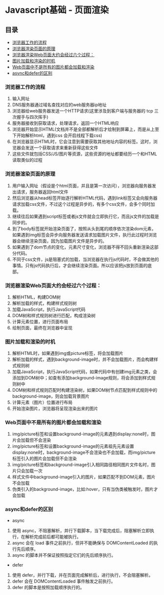 # Javascript基础 - 页面渲染

## 目录
- [浏览器工作的流程](#浏览器工作的流程)
- [浏览器渲染页面的原理](#浏览器渲染页面的原理)
- [浏览器渲染Web页面大约会经过六个过程：](#浏览器渲染web页面大约会经过六个过程)
- [图片加载和渲染的时机](#图片加载和渲染的时机)
- [Web页面中不是所有的图片都会加载和渲染](#web页面中不是所有的图片都会加载和渲染)
- [async和defer的区别](#async和defer的区别)

### 浏览器工作的流程

1. 输入网址
2. DNS服务器通过域名查找对应的web服务器ip地址
3. 浏览器给web服务器发送一个HTTP请求(这里涉及到客户端与服务器的 tcp 三次握手与四次挥手)
4. 服务器接收到获取请求，处理请求，返回一个HTML响应
5. 浏览器开始显示HTML(文档并不是全部都解析后才绘制到屏幕上，而是从上至下开始解析html，遇到css 会开启线程下载css)
6. 在浏览器显示HTML时，它会注意到需要获取其他地址内容的标签。这时，浏览器会发送一个获取请求来重新获得这些文件
7. 这些文件就包括CSS/JS/图片等资源，这些资源的地址都要经历一个和HTML读取类似的过程

### 浏览器渲染页面的原理

1. 用户输入网址（假设是个html页面，并且是第一次访问），浏览器向服务器发出请求，服务器返回html文件
2. 然后浏览器从head标签开始逐行解析HTML代码，遇到link标签又会向服务器请求加载css文件，不过这个过程是异步的，有多个css文件，会多个同时加载。
3. 继续往后如果遇到script标签或者js文件就会立即执行它，而且js文件的加载是同步的。
4. 到了body标签就开始渲染页面了，按照从头到尾的顺序依次渲染dom元素，如果遇到img标签会异步向服务器发送请求加载图片文件，执行此过程时浏览器会继续渲染页面，因为加载图片文件是异步的。
5. 如果遇到了dom节点的变化，元素尺寸变化，浏览器不得不回头重新渲染这部分代码。
6. 不同于css文件，js是阻塞式的加载，当浏览器在执行js代码时，不会做其他的事情。只有js代码执行后，才会继续渲染页面。所以应该把js放到页面的底部。

### 浏览器渲染Web页面大约会经过六个过程：

1. 解析HTML，构建DOM树
2. 解析加载的样式，构建样式规则树
3. 加载JavaScript，执行JavaScript代码
4. DOM树和样式规则树进行匹配，构成渲染树
5. 计算元素位置，进行页面布局
6. 绘制页面，最终在浏览器中呈现

### 图片加载和渲染的时机

1. 解析HTML时，如果遇到img或picture标签，将会加载图片
2. 解析加载的样式，遇到background-image时，并不会加载图片，而会构建样式规则树
3. 加载JavaScript，执行JavaScript代码，如果代码中有创建img元素之类，会添加到DOM树中；如查有添加background-image规则，将会添加到样式规则树中
4. DOM树和样式规则匹配时构建渲染树，如果DOM树节点匹配到样式规则中的background-image，则会加载背景图片
5. 计算元素（图片）位置进行布局
6. 开始渲染图片，浏览器将呈现渲染出来的图片

### Web页面中不是所有的图片都会加载和渲染

1. img/picture标签和设置background-image的元素遇到display:none时，图片会加载但不会渲染
2. img/picture标签和设置background-image的元素祖先元素设置display:none时，background-image不会渲染也不会加载，而img/picture标签引入的图片会加载但不会渲染
3. img/picture标签和background-image引入相同路径相同图片文件名时，图片只会加载一次
4. 样式文件中background-image引入的图片，如果匹配不到DOM元素，图片不会加载
5. 伪类引入的background-image，比如:hover，只有当伪类被触发时，图片才会加载

### async和defer的区别

* async

1. 使用 async，不阻塞解析，并行下载脚本，当下载完成后，阻塞解析立即执行，在解析完成前后都可能被执行。
2. async 会在 load 事件之前执行，但并不能确保与 DOMContentLoaded 的执行先后顺序。
3. async 的脚本并不保证按照指定它们的先后顺序执行。

* defer

1. 使用 defer，并行下载，并在页面完成解析后，进行执行，不会阻塞解析。
2. defer 会在 DOMContentLoaded 事件触发之前执行。
3. defer 的脚本是按照加载顺序执行的。